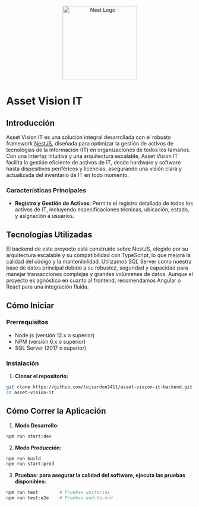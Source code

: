<p align="center">
  <a href="http://nestjs.com/" target="blank"><img src="https://nestjs.com/img/logo-small.svg" width="200" alt="Nest Logo" /></a>
</p>

[circleci-image]: https://img.shields.io/circleci/build/github/nestjs/nest/master?token=abc123def456
[circleci-url]: https://circleci.com/gh/nestjs/nest

  <!--[![Backers on Open Collective](https://opencollective.com/nest/backers/badge.svg)](https://opencollective.com/nest#backer)
  [![Sponsors on Open Collective](https://opencollective.com/nest/sponsors/badge.svg)](https://opencollective.com/nest#sponsor)-->

# Asset Vision IT

## Introducción

Asset Vision IT es una solución integral desarrollada con el robusto framework [NestJS](https://nestjs.com/), diseñada para optimizar la gestión de activos de tecnologías de la información (IT) en organizaciones de todos los tamaños. Con una interfaz intuitiva y una arquitectura escalable, Asset Vision IT facilita la gestión eficiente de activos de IT, desde hardware y software hasta dispositivos periféricos y licencias, asegurando una visión clara y actualizada del inventario de IT en todo momento.

### Características Principales

- **Registro y Gestión de Activos**: Permite el registro detallado de todos los activos de IT, incluyendo especificaciones técnicas, ubicación, estado, y asignación a usuarios.


## Tecnologías Utilizadas

El backend de este proyecto está construido sobre NestJS, elegido por su arquitectura escalable y su compatibilidad con TypeScript, lo que mejora la calidad del código y la mantenibilidad. Utilizamos SQL Server como nuestra base de datos principal debido a su robustez, seguridad y capacidad para manejar transacciones complejas y grandes volúmenes de datos. Aunque el proyecto es agnóstico en cuanto al frontend, recomendamos Angular o React para una integración fluida.

## Cómo Iniciar

### Prerrequisitos

- Node.js (versión 12.x o superior)
- NPM (versión 6.x o superior)
- SQL Server (2017 o superior)

### Instalación

1. **Clonar el repositorio:**

```bash
git clone https://github.com/luisardon2411/asset-vision-it-backend.git
cd asset-vision-it
```
## Cómo Correr la Aplicación
1.  **Modo Desarrollo:**
```bash
npm run start:dev
```
2.  **Modo Producción:**
```bash
npm run build
npm run start:prod
```
3. **Pruebas:**
**para asegurar la calidad del software, ejecuta las pruebas disponibles:**

```bash
npm run test        # Pruebas unitarias
npm run test:e2e    # Pruebas end-to-end
```